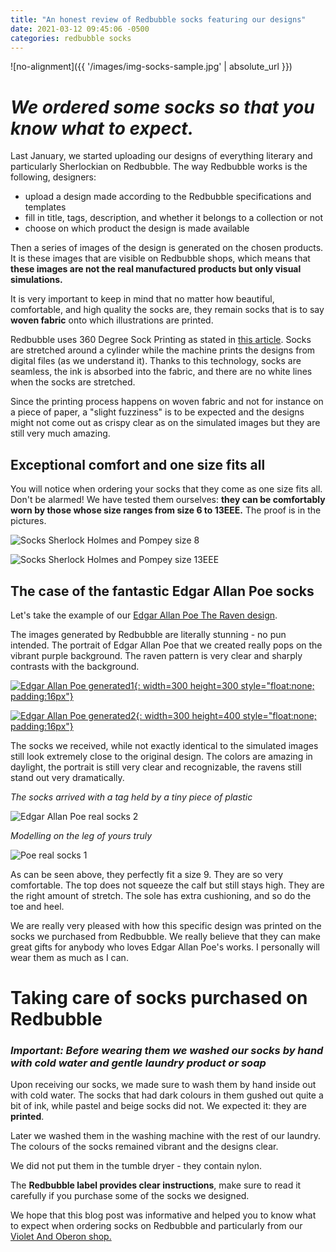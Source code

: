 ```yaml
---
title: "An honest review of Redbubble socks featuring our designs"
date: 2021-03-12 09:45:06 -0500
categories: redbubble socks
---
```


![no-alignment]({{ '/images/img-socks-sample.jpg' | absolute_url }})

# *We ordered some socks so that you know what to expect.*

Last January, we started uploading our designs of everything literary and particularly Sherlockian on Redbubble. The way Redbubble works is the following, designers:
* upload a design made according to the Redbubble specifications and templates
* fill in title, tags, description, and whether it belongs to a collection or not
* choose on which product the design is made available

Then a series of images of the design is generated on the chosen products. It is these images that are visible on Redbubble shops, which means that **these images are not the real manufactured products but only visual simulations.**

It is very important to keep in mind that no matter how beautiful, comfortable, and high quality the socks are, they remain socks that is to say **woven fabric** onto which illustrations are printed.

Redbubble uses 360 Degree Sock Printing as stated in [this article](https://blog.redbubble.com/2019/09/say-hello-to-new-socks-and-comforters/). Socks are stretched around a cylinder while the machine prints the designs from digital files (as we understand it). Thanks to this technology, socks are seamless, the ink is absorbed into the fabric, and there are no white lines when the socks are stretched. 

Since the printing process happens on woven fabric and not for instance on a piece of paper, a "slight fuzziness" is to be expected and the designs might not come out as crispy clear as on the simulated images but they are still very much amazing.


## Exceptional comfort and one size fits all

You will notice when ordering your socks that they come as one size fits all. 
Don't be alarmed! We have tested them ourselves: **they can be comfortably worn by those whose size ranges from size 6 to 13EEE.**
The proof is in the pictures.

![Socks Sherlock Holmes and Pompey size 8](/images/img_sock_pompey_size_8.JPG)

![Socks Sherlock Holmes and Pompey size 13EEE](/images/img_sock_pompeu_size_13_EEE.JPG)


## The case of the fantastic Edgar Allan Poe socks

Let's take the example of our [Edgar Allan Poe The Raven design](https://www.redbubble.com/i/socks/Edgar-Allan-Poe-Raven-by-VioletAndOberon/70129308.9HZ1B).

The images generated by Redbubble are literally stunning - no pun intended. The portrait of Edgar Allan Poe that we created really pops on the vibrant purple background. The raven pattern is very clear and sharply contrasts with the background.


[![Edgar Allan Poe generated1](/images/img-poe-generated-1.jpg){: width=300 height=300 style="float:none; padding:16px"}](https://www.redbubble.com/i/socks/Edgar-Allan-Poe-Raven-by-VioletAndOberon/70129308.9HZ1B)


[![Edgar Allan Poe generated2](/images/img-poe-generated-2.jpg){: width=300 height=400 style="float:none; padding:16px"}](https://www.redbubble.com/i/socks/Edgar-Allan-Poe-Raven-by-VioletAndOberon/70129308.9HZ1B)


The socks we received, while not exactly identical to the simulated images still look extremely close to the original design. The colors are amazing in daylight, the portrait is still very clear and recognizable, the ravens still stand out very dramatically.

*The socks arrived with a tag held by a tiny piece of plastic*

![Edgar Allan Poe real socks 2](/images/img-poe-real-2.jpg)


*Modelling on the leg of yours truly*

![Poe real socks 1](/images/img-poe-real-1.JPG)



As can be seen above, they perfectly fit a size 9. They are so very comfortable. The top does not squeeze the calf but still stays high. They are the right amount of stretch. The sole has extra cushioning, and so do the toe and heel.


We are really very pleased with how this specific design was printed on the socks we purchased from Redbubble. We really believe that they can make great gifts for anybody who loves Edgar Allan Poe's works. I personally will wear them as much as I can. 


# Taking care of socks purchased on Redbubble

### *Important: Before wearing them we washed our socks by hand with cold water and gentle laundry product or soap*


Upon receiving our socks, we made sure to wash them by hand inside out with cold water. The socks that had dark colours in them gushed out quite a bit of ink, while pastel and beige socks did not. We expected it: they are **printed**. 


Later we washed them in the washing machine with the rest of our laundry. The colours of the socks remained vibrant and the designs clear.


We did not put them in the tumble dryer - they contain nylon. 


The **Redbubble label provides clear instructions**, make sure to read it carefully if you purchase some of the socks we designed.


We hope that this blog post was informative and helped you to know what to expect when ordering socks on Redbubble and particularly from our [Violet And Oberon shop.](https://www.redbubble.com/people/VioletAndOberon/shop)






